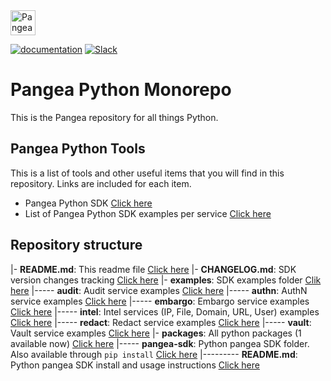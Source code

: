 <a href="https://pangea.cloud?utm_source=github&utm_medium=python-sdk" target="_blank" rel="noopener noreferrer">
  <img src="https://pangea-marketing.s3.us-west-2.amazonaws.com/pangea-color.svg" alt="Pangea Logo" height="40" />
</a>

<br />

[![documentation](https://img.shields.io/badge/documentation-pangea-blue?style=for-the-badge&labelColor=551B76)](https://pangea.cloud/docs/sdk/python/)
[![Slack](https://img.shields.io/badge/Slack-4A154B?style=for-the-badge&logo=slack&logoColor=white)](https://pangea.cloud/join-slack/)

# Pangea Python Monorepo

This is the Pangea repository for all things Python.

## Pangea Python Tools

This is a list of tools and other useful items that you will find in this repository. Links are included for each item.

- Pangea Python SDK [Click here](/packages/pangea-sdk)
- List of Pangea Python SDK examples per service [Click here](/examples)


## Repository structure

|- **README.md**: This readme file [Click here](/README.md)
|- **CHANGELOG.md**: SDK version changes tracking [Click here](/CHANGELOG.md)
|- **examples**: SDK examples folder [Clik here](/examples)
|----- **audit**: Audit service examples [Click here](/examples/audit)
|----- **authn**: AuthN service examples [Click here](/examples/authn)
|----- **embargo**: Embargo service examples [Click here](/examples/embargo)
|----- **intel**: Intel services (IP, File, Domain, URL, User) examples [Click here](/examples/intel)
|----- **redact**: Redact service examples [Click here](/examples/redact)
|----- **vault**: Vault service examples [Click here](/examples/vault)
|- **packages**: All python packages (1 available now) [Click here](/packages)
|----- **pangea-sdk**: Python pangea SDK folder. Also available through `pip install` [Click here](/packages/pangea-sdk)
|--------- **README.md**: Python pangea SDK install and usage instructions [Click here](/packages/pangea-sdk/README.md)
